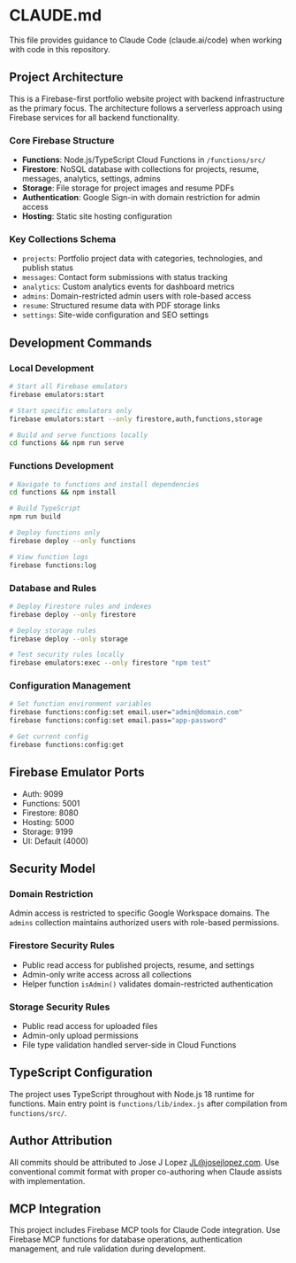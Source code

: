 # CLAUDE.md

This file provides guidance to Claude Code (claude.ai/code) when working with code in this repository.

## Project Architecture

This is a Firebase-first portfolio website project with backend infrastructure as the primary focus. The architecture follows a serverless approach using Firebase services for all backend functionality.

### Core Firebase Structure
- **Functions**: Node.js/TypeScript Cloud Functions in `/functions/src/`
- **Firestore**: NoSQL database with collections for projects, resume, messages, analytics, settings, admins
- **Storage**: File storage for project images and resume PDFs
- **Authentication**: Google Sign-in with domain restriction for admin access
- **Hosting**: Static site hosting configuration

### Key Collections Schema
- `projects`: Portfolio project data with categories, technologies, and publish status
- `messages`: Contact form submissions with status tracking
- `analytics`: Custom analytics events for dashboard metrics
- `admins`: Domain-restricted admin users with role-based access
- `resume`: Structured resume data with PDF storage links
- `settings`: Site-wide configuration and SEO settings

## Development Commands

### Local Development
```bash
# Start all Firebase emulators
firebase emulators:start

# Start specific emulators only
firebase emulators:start --only firestore,auth,functions,storage

# Build and serve functions locally
cd functions && npm run serve
```

### Functions Development
```bash
# Navigate to functions and install dependencies
cd functions && npm install

# Build TypeScript
npm run build

# Deploy functions only
firebase deploy --only functions

# View function logs
firebase functions:log
```

### Database and Rules
```bash
# Deploy Firestore rules and indexes
firebase deploy --only firestore

# Deploy storage rules
firebase deploy --only storage

# Test security rules locally
firebase emulators:exec --only firestore "npm test"
```

### Configuration Management
```bash
# Set function environment variables
firebase functions:config:set email.user="admin@domain.com"
firebase functions:config:set email.pass="app-password"

# Get current config
firebase functions:config:get
```

## Firebase Emulator Ports
- Auth: 9099
- Functions: 5001
- Firestore: 8080
- Hosting: 5000
- Storage: 9199
- UI: Default (4000)

## Security Model

### Domain Restriction
Admin access is restricted to specific Google Workspace domains. The `admins` collection maintains authorized users with role-based permissions.

### Firestore Security Rules
- Public read access for published projects, resume, and settings
- Admin-only write access across all collections
- Helper function `isAdmin()` validates domain-restricted authentication

### Storage Security Rules
- Public read access for uploaded files
- Admin-only upload permissions
- File type validation handled server-side in Cloud Functions

## TypeScript Configuration

The project uses TypeScript throughout with Node.js 18 runtime for functions. Main entry point is `functions/lib/index.js` after compilation from `functions/src/`.

## Author Attribution

All commits should be attributed to Jose J Lopez <JL@josejlopez.com>. Use conventional commit format with proper co-authoring when Claude assists with implementation.

## MCP Integration

This project includes Firebase MCP tools for Claude Code integration. Use Firebase MCP functions for database operations, authentication management, and rule validation during development.